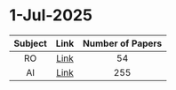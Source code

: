 # 1-Jul-2025

| Subject | Link | Number of Papers |
|:-----:|:----:|:----------------:|
| RO | [Link](https://github.com/KJaebye/EmbodiedAI-Robotics-arXiv-Daily-Reporter/tree/main/1-Jul-2025/RO) | 54 |
| AI | [Link](https://github.com/KJaebye/EmbodiedAI-Robotics-arXiv-Daily-Reporter/tree/main/1-Jul-2025/AI) | 255 |
